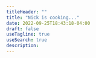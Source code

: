 ```yaml
---
titleHeader: ""
title: "Nick is cooking..."
date: 2022-09-25T18:43:18-04:00
draft: false
useTagline: true
useSearch: true
description:
---
```

